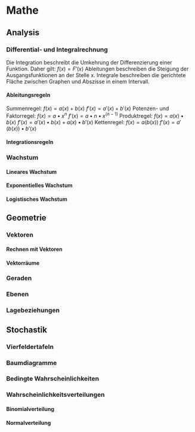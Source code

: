 # Mathe
## Analysis
### Differential- und Integralrechnung
Die Integration beschreibt die Umkehrung der Differenzierung einer Funktion. Daher gilt:
$f(x)=F'(x)$
Ableitungen beschreiben die Steigung der Ausgangsfunktionen an der Stelle x.
Integrale beschreiben die gerichtete Fläche zwischen Graphen und Abszisse in einem Intervall.
#### Ableitungsregeln
Summenregel:
$f(x)=a(x)+b(x)$
$f'(x)=a'(x)+b'(x)$
Potenzen- und Faktorregel:
$f(x)=a\bullet{x^n}$
$f'(x)=a\bullet{n\bullet{x^{(n-1)}}}$
Produktregel:
$f(x)=a(x)\bullet{b(x)}$
$f'(x)=a'(x)\bullet{b(x)}+a(x)\bullet{b'(x)}$
Kettenregel:
$f(x)=a(b(x))$
$f'(x)=a'(b(x))\bullet{b'(x)}$
#### Integrationsregeln
### Wachstum
#### Lineares Wachstum
#### Exponentielles Wachstum
#### Logistisches Wachstum
## Geometrie
### Vektoren
#### Rechnen mit Vektoren
#### Vektorräume
### Geraden
### Ebenen
### Lagebeziehungen
## Stochastik
### Vierfeldertafeln
### Baumdiagramme
### Bedingte Wahrscheinlichkeiten
### Wahrscheinlichkeitsverteilungen
#### Binomialverteilung
#### Normalverteilung
